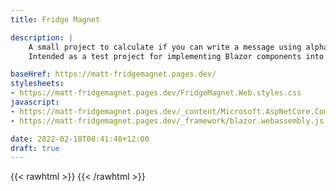 ```yaml
---
title: Fridge Magnet

description: |
    A small project to calculate if you can write a message using alphabet fridge magnets.
    Intended as a test project for implementing Blazor components into existing projects.

baseHref: https://matt-fridgemagnet.pages.dev/
stylesheets:
- https://matt-fridgemagnet.pages.dev/FridgeMagnet.Web.styles.css
javascript:
- https://matt-fridgemagnet.pages.dev/_content/Microsoft.AspNetCore.Components.CustomElements/BlazorCustomElements.js
- https://matt-fridgemagnet.pages.dev/_framework/blazor.webassembly.js

date: 2022-02-18T08:41:48+12:00
draft: true
---
```


{{< rawhtml >}}
<fridgemagnet-calculator></fridgemagnet-calculator>
{{< /rawhtml >}}
